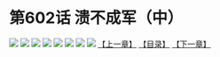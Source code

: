 # 第602话 溃不成军（中）
![](https://mhpic.xiaomingtaiji.net/comic/D/斗破苍穹拆分版/602话/1.jpg-zymk.middle.webp)
![](https://mhpic.xiaomingtaiji.net/comic/D/斗破苍穹拆分版/602话/2.jpg-zymk.middle.webp)
![](https://mhpic.xiaomingtaiji.net/comic/D/斗破苍穹拆分版/602话/3.jpg-zymk.middle.webp)
![](https://mhpic.xiaomingtaiji.net/comic/D/斗破苍穹拆分版/602话/4.jpg-zymk.middle.webp)
![](https://mhpic.xiaomingtaiji.net/comic/D/斗破苍穹拆分版/602话/5.jpg-zymk.middle.webp)
![](https://mhpic.xiaomingtaiji.net/comic/D/斗破苍穹拆分版/602话/6.jpg-zymk.middle.webp)
![](https://mhpic.xiaomingtaiji.net/comic/D/斗破苍穹拆分版/602话/7.jpg-zymk.middle.webp)
![](https://mhpic.xiaomingtaiji.net/comic/D/斗破苍穹拆分版/602话/8.jpg-zymk.middle.webp)
[【上一章】](./601.md)
[【目录】](./READMD.md)
[【下一章】](./603.md)

